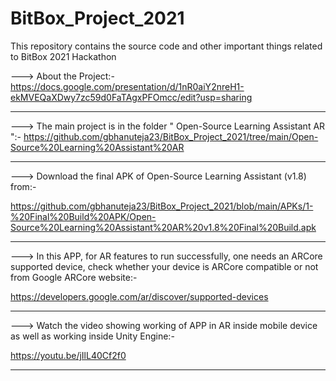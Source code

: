# BitBox_Project_2021
This repository contains the source code and other important things related to BitBox 2021 Hackathon 

--->  About the Project:-  https://docs.google.com/presentation/d/1nR0aiY2nreH1-ekMVEQaXDwy7zc59d0FaTAgxPFOmcc/edit?usp=sharing


--------------------------------------------------------------------------------------------------------------------------------------------------------

--->
The main project is in the folder " Open-Source Learning Assistant AR ":-   https://github.com/gbhanuteja23/BitBox_Project_2021/tree/main/Open-Source%20Learning%20Assistant%20AR


--------------------------------------------------------------------------------------------------------------------------------------------------------

---> Download the final APK of Open-Source Learning Assistant (v1.8) from:-

https://github.com/gbhanuteja23/BitBox_Project_2021/blob/main/APKs/1-%20Final%20Build%20APK/Open-Source%20Learning%20Assistant%20AR%20v1.8%20Final%20Build.apk


--------------------------------------------------------------------------------------------------------------------------------------------------------


--->  In this APP, for AR features to run successfully, one needs an ARCore supported device, check whether your device is ARCore compatible or not from Google ARCore website:-

https://developers.google.com/ar/discover/supported-devices

--------------------------------------------------------------------------------------------------------------------------------------------------------


--->  Watch the video showing working of APP in AR inside mobile device as well as working inside Unity Engine:-

https://youtu.be/jIlL40Cf2f0

--------------------------------------------------------------------------------------------------------------------------------------------------------
